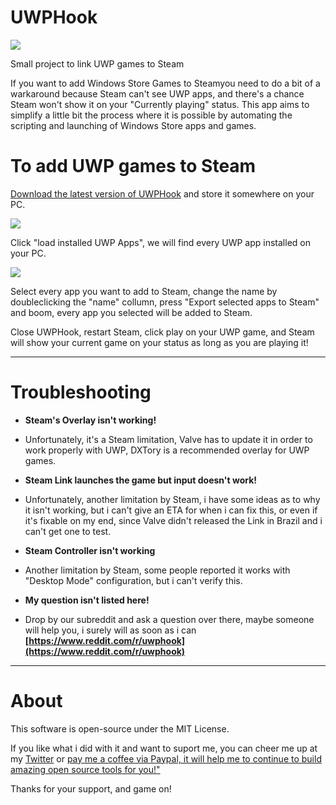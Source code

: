 # UWPHook

![](http://imgur.com/gWwR02D.png)

Small project to link UWP games to Steam

If you want to add Windows Store Games to Steamyou need to do a bit of a warkaround because Steam can't see UWP apps, and there's a chance Steam won't show it on your "Currently playing" status. This app aims to simplify a little bit the process where it is possible by automating the scripting and launching of Windows Store apps and games.

# To add UWP games to Steam #

[Download the latest version of UWPHook](https://github.com/BrianLima/UWPHook/releases) and store it somewhere on your PC.

![](http://i.imgur.com/wOV8QwD.png)

Click "load installed UWP Apps", we will find every UWP app installed on your PC.

![](http://i.imgur.com/ppivtS5.png)

Select every app you want to add to Steam, change the name by doubleclicking the "name" collumn, press "Export selected apps to Steam" and boom, every app you selected will be added to Steam.

Close UWPHook, restart Steam, click play on your UWP game, and Steam will show your current game on your status as long as you are playing it! 

----------

# Troubleshooting #

- **Steam's Overlay isn't working!**
- Unfortunately, it's a Steam limitation, Valve has to update it in order to work properly with UWP, DXTory is a recommended overlay for UWP games. 

- **Steam Link launches the game but input doesn't work!**
- Unfortunately, another limitation by Steam, i have some ideas as to why it isn't working, but i can't give an ETA for when i can fix this, or even if it's fixable on my end, since Valve didn't released the Link in Brazil and i can't get one to test.

- **Steam Controller isn't working**
- Another limitation by Steam, some people reported it works with "Desktop Mode" configuration, but i can't verify this. 

- **My question isn't listed here!**
- Drop by our subreddit and ask a question over there, maybe someone will help you, i surely will as soon as i can
 **[https://www.reddit.com/r/uwphook](https://www.reddit.com/r/uwphook)**

----------

# About #

This software is open-source under the MIT License.

If you like what i did with it and want to suport me, you can cheer me up at my [Twitter](http://www.twitter.com/brianostorm "Twitter") or [pay me a coffee via Paypal, it will help me to continue to build amazing open source tools for you!"](https://www.paypal.com/cgi-bin/webscr?cmd=_s-xclick&hosted_button_id=9YPV3FHEFRAUQ)

Thanks for your support, and game on!
